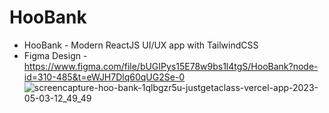# HooBank
- HooBank - Modern ReactJS UI/UX app with TailwindCSS
- Figma Design - https://www.figma.com/file/bUGIPys15E78w9bs1l4tgS/HooBank?node-id=310-485&t=eWJH7Dlq60qUG2Se-0
![screencapture-hoo-bank-1qlbgzr5u-justgetaclass-vercel-app-2023-05-03-12_49_49](https://user-images.githubusercontent.com/89856630/235887626-94946804-fe54-4cf7-8719-9181fb39e90d.png)

